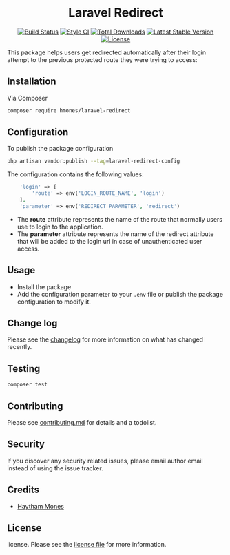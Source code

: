 <h1 align="center">Laravel Redirect</h1>

<p align="center">
<a href="https://github.com/hmones/laravel-redirect/actions"><img src="https://github.com/hmones/laravel-redirect/actions/workflows/build.yml/badge.svg" alt="Build Status"></a>
<a href="https://github.styleci.io/repos/390311402"><img src="https://github.styleci.io/repos/390311402/shield" alt="Style CI"></a>
<a href="https://packagist.org/packages/hmones/laravel-redirect"><img src="http://poser.pugx.org/hmones/laravel-redirect/downloads" alt="Total Downloads"></a>
<a href="https://packagist.org/packages/hmones/laravel-redirect"><img src="https://img.shields.io/github/v/release/hmones/laravel-redirect" alt="Latest Stable Version"></a>
<a href="https://packagist.org/packages/hmones/laravel-redirect"><img src="http://poser.pugx.org/hmones/laravel-redirect/license" alt="License"></a>
</p>

This package helps users get redirected automatically after their login attempt to the previous protected route they were trying to access:

## Installation

Via Composer

```bash
composer require hmones/laravel-redirect
```

## Configuration

To publish the package configuration

```bash
php artisan vendor:publish --tag=laravel-redirect-config
 ```

The configuration contains the following values:

```php
    'login' => [
        'route' => env('LOGIN_ROUTE_NAME', 'login')
    ],
    'parameter' => env('REDIRECT_PARAMETER', 'redirect')
```

- The **route** attribute represents the name of the route that normally users use to login to the application.
- The **parameter** attribute represents the name of the redirect attribute that will be added to the login url in case of unauthenticated user access.

## Usage

- Install the package
- Add the configuration parameter to your `.env` file or publish the package configuration to modify it.

## Change log

Please see the [changelog](CHANGELOG.md) for more information on what has changed recently.

## Testing

``` bash
composer test
```

## Contributing

Please see [contributing.md](CONTRIBUTING.md) for details and a todolist.

## Security

If you discover any security related issues, please email author email instead of using the issue tracker.

## Credits

- [Haytham Mones][link-author]

## License

license. Please see the [license file](LICENSE.md) for more information.

[link-author]: https://github.com/hmones
